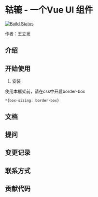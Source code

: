 # 轱辘 - 一个Vue UI 组件

[![Build Status](https://travis-ci.org/wanglifa/gulu-demo.svg?branch=master)](https://travis-ci.org/wanglifa/gulu-demo)

作者：王立发

## 介绍

## 开始使用

1. 安装

使用本框架前，请在css中开启border-box

```
*{box-sizing: border-box}
```

## 文档

## 提问

## 变更记录

## 联系方式

## 贡献代码


